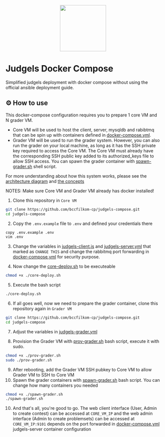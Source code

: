 <div align="center">  
  <img src="https://judgels.toki.id/img/logo.png" height="150" />
</div>

# Judgels Docker Compose

Simplified judgels deployment with docker compose without using the official ansible deployment guide.

## ⚙️ How to use

This docker-compose configuration requires you to prepare  1 core VM and N grader VM. 

- Core VM will be used to host the client, server, mysqldb and rabibtmq that can be spin up with containers defined in [docker-compose.yml](./docker-compose.yml). 
- Grader VM will be used to run the grader system. However, you can also run the grader on your local machine, as long as it has the SSH private key required to access the Core VM. The Core VM must already have the corresponding SSH public key added to its authorized_keys file to allow SSH access. You can spawn the grader container with [spawn-grader.sh](./spawn-grader.sh) shell script.

For more understanding about how this system works, please see the [architecture diagram](https://judgels.toki.id/assets/images/judgels-deployment-9e088b0e29ea99979220c04935214213.png) and [the concepts](https://judgels.toki.id/docs/deployment/concepts)

NOTES: Make sure Core VM and Grader VM already has docker installed!


1. Clone this repository in `Core VM`
```zsh
git clone https://github.com/bccfilkom-cp/judgels-compose.git
cd judgels-compose
```

2. Copy the `.env.example` file to `.env` and defined your credentials there
```zsh
copy .env.example .env
vim .env
```

3. Change the variables in [judgels-client.js](./conf/judgels-client.js) and [judgels-server.yml](./conf/judgels-server.yml) that marked as `CHANGE THIS` and change the rabbitmq port forwarding in [docker-compose.yml](./docker-compose.yml) for security purpose.

4. Now change the [core-deploy.sh](./core-deploy.sh) to be executeable
```zsh
chmod +x ./core-deploy.sh
```

5. Execute the bash script
```zsh
./core-deploy.sh
```

6. If all goes well, now we need to prepare the grader container, clone this repository again in `Grader VM`
```zsh
git clone https://github.com/bccfilkom-cp/judgels-compose.git
cd judgels-compose
```

7. Adjust the variables in [judgels-grader.yml](./conf/judgels-grader.yml)

8. Provision the Grader VM with [prov-grader.sh](./prov-grader.sh) bash script, execute it with sudo.

```zsh
chmod +x ./prov-grader.sh
sudo ./prov-grader.sh
```

9. After rebooting, add the Grader VM SSH pubkey to Core VM to allow Grader VM to SSH to Core VM
10. Spawn the grader containers with [spawn-grader.sh](./spawn-grader.sh) bash script. You can change how many containers you needed

```zsh
chmod +x ./spawn-grader.sh
./spawn-grader.sh
```

10. And that's all, you're good to go. The web client interface (User, Admin to create contest) can be accessed at `CORE_VM_IP` and the web admin interface (Admin to create problemsets) can be accessed at `CORE_VM_IP:9101` depends on the port forwarded in [docker-compose.yml](./docker-compose.yml) judgels-server container configuration